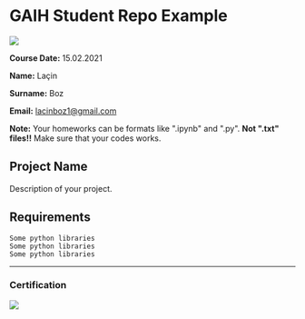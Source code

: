 # GAIH Student Repo Example
![](img/logo.png)

**Course Date:**  15.02.2021 

**Name:**  Laçin

**Surname:** Boz

**Email:** lacinboz1@gmail.com  

**Note:** Your homeworks can be formats like ".ipynb" and ".py". **Not ".txt" files!!** Make sure that your codes works.  

## Project Name
Description of your project.

## Requirements
```
Some python libraries
Some python libraries
Some python libraries
```
---

### Certification
![](img/certificate_ex.png)

